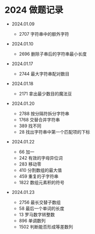 # 2024 做题记录

- 2024.01.09
  - 2707 字符串中的额外字符

- 2024.01.10
  - 2696 删除子串后的字符串最小长度

- 2024.01.17
  - 2744 最大字符串配对数目

- 2024.01.18
  - 2171 拿出最少数目的魔法豆

- 2024.01.20
  - 2788 按分隔符拆分字符串
  - 1768 交替合并字符串
  - 389 找不同
  - 28 找出字符串中第一个匹配项的下标

- 2024.01.22
  - 66 加一
  - 242 有效的字母异位词
  - 283 移动零
  - 410 分割数组的最大值
  - 459 重复的子字符串
  - 1822 数组元素积的符号

- 2024.01.23
  - 2756 最长交替子数组
  - 58 最后一个单词的长度
  - 13 罗马数字转整数
  - 896 单调数列
  - 1502 判断能否形成等差数列